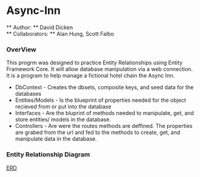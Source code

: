 # Async-Inn
** Author: ** David Dicken  
** Collaborators: ** Alan Hung, Scott Falbo

### OverView
This progrm was designed to practice Entity Relationships using Entity Framework Core.
It will allow database manipulation via a web connection.
It is a program to help manage a fictional hotel chain the Async Inn.

* DbContext - Creates the dbsets, composite keys, and seed data for the databases
* Entities/Models - Is the blueprint of properties needed for the object recieved from or put into the database
* Interfaces - Are the bluprint of methods needed to manipulate, get, and store entities/ models in the database.
* Controllers - Are were the routes methods are deffined. The properties are grabed from the url and fed to the methods to create, get, and manipulate data in the database.

### Entity Relationship Diagram
[ERD](https://github.com/daviddicken/Async-Inn/blob/master/AsyncInn/Img/AsyncInnERD.PNG?raw=true)


